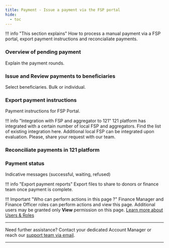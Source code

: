 ```yaml
---
title: Payment - Issue a payment via the FSP portal
hide:
  - toc
---
```


!!! info "This section explains"
    How to process a manual payment via a FSP portal, export payment instructions and reconcialiate payments.


### **Overview of pending payment**

Explain the payment rounds.

### **Issue and Review payments to beneficiaries**

Select beneficiaries. Bulk or individual.

### **Export payment instructions**

Payment instructions for FSP Portal.

!!! info "Integration with FSP and aggregator to 121"
    121 platform has integrated with a certain number of local FSP and aggregators. Find the list of existing integration here.
    Additional local FSP can be integrated upon evaluation. Please, share your request with our team.

### **Reconciliate payments in 121 platform**


### **Payment status**
Indicative messages (successful, waiting, refused)

!!! info "Export payment reports"
    Export files to share to donors or finance team once payment is complete.


!!! Important "Who can perform actions in this page ?"
    Finance Manager and Finance Officer roles can perform actions and view this page. 
    Additional users may be granted only **View** permission on this page. [Learn more about Users & Roles](../users/users-roles-page.md)

___
Need further assistance? Contact your dedicated Account Manager or reach our [support team via email](mailto:support@121.global).
___
